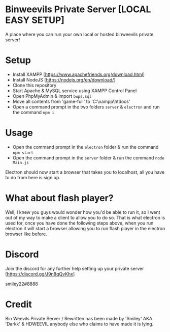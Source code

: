 # Binweevils Private Server [LOCAL EASY SETUP]
A place where you can run your own local or hosted binweevils private server!


# Setup

- Install XAMPP [https://www.apachefriends.org/download.html]
- Install NodeJS [https://nodejs.org/en/download/]
- Clone this repository
- Start Apache & MySQL service using XAMPP Control Panel
- Open PhpMyAdmin & import `bwps.sql`
- Move all contents from 'game-full' to 'C:\xampp\htdocs'
- Open a command prompt in the two folders `server` & `electron` and run the command `npm i`

# Usage

- Open the command prompt in the `electron` folder & run the command `npm start`
- Open the command prompt in the `server` folder & run the command `node Main.js`

Electron should now start a browser that takes you to localhost, all you have to do from here is sign up.

# What about flash player?
Well, I knew you guys would wonder how you'd be able to run it, so I went out of my way to make a client to allow you to do so.
That is what electron is used for, once you have done the following steps above, when you run electron it will start a browser allowing you to run flash player in the electron browser like before.

# Discord
Join the discord for any further help setting up your private server
[https://discord.gg/J9n8qQvKhx]

smiley22#8888

# Credit
Bin Weevils Private Server / Rewritten has been made by 'Smiley' AKA 'Darkk' & HDWEEVIL anybody else who claims to have made it is lying.
